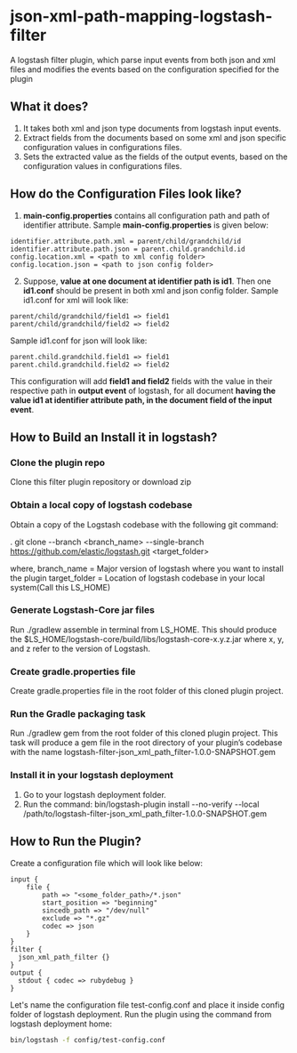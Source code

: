 # json-xml-path-mapping-logstash-filter
A logstash filter plugin, which parse input events from both json and xml files and modifies the events based on the configuration specified for the plugin

## What it does?
1. It takes both xml and json type documents from logstash input events.
2. Extract fields from the documents based on some xml and json specific configuration values in configurations files.
3. Sets the extracted value as the fields of the output events, based on the configuration values in configurations files.

## How do the Configuration Files look like?
1. <b>main-config.properties</b> contains all configuration path and path of identifier attribute. Sample <b>main-config.properties</b> is given below:
``` properties
identifier.attribute.path.xml = parent/child/grandchild/id
identifier.attribute.path.json = parent.child.grandchild.id
config.location.xml = <path to xml config folder>
config.location.json = <path to json config folder>
```
2. Suppose, <b>value at one document at identifier path is id1</b>. Then one <b>id1.conf</b> should be present in both xml and json config folder.
Sample id1.conf for xml will look like:
```
parent/child/grandchild/field1 => field1
parent/child/grandchild/field2 => field2
```
Sample id1.conf for json will look like:
```
parent.child.grandchild.field1 => field1
parent.child.grandchild.field2 => field2
```
This configuration will add <b>field1 and field2</b> fields with the value in their respective path in <b>output event</b> of logstash, for all document <b>having the value id1 at identifier attribute path, in the document field of the input event</b>.  

## How to Build an Install it in logstash?

### Clone the plugin repo
Clone this filter plugin repository or download zip

### Obtain a local copy of logstash codebase
Obtain a copy of the Logstash codebase with the following git command:

. git clone --branch <branch_name> --single-branch https://github.com/elastic/logstash.git <target_folder>

where, branch_name = Major version of logstash where you want to install the plugin
target_folder = Location of logstash codebase in your local system(Call this LS_HOME)

### Generate Logstash-Core jar files
Run ./gradlew assemble in terminal from LS_HOME. This should produce the $LS_HOME/logstash-core/build/libs/logstash-core-x.y.z.jar where x, y, and z refer to the version of Logstash.

### Create gradle.properties file 
Create gradle.properties file in the root folder of this cloned plugin project.

### Run the Gradle packaging task
Run ./gradlew gem from the root folder of this cloned plugin project. This task will produce a gem file in the root directory of your plugin’s codebase with the name logstash-filter-json_xml_path_filter-1.0.0-SNAPSHOT.gem

### Install it in your logstash deployment
1. Go to your logstash deployment folder.
2. Run the command: bin/logstash-plugin install --no-verify --local /path/to/logstash-filter-json_xml_path_filter-1.0.0-SNAPSHOT.gem

## How to Run the Plugin?
Create a configuration file which will look like below:
```
input {
	file {
		path => "<some_folder_path>/*.json"
		start_position => "beginning"
		sincedb_path => "/dev/null"
		exclude => "*.gz"
		codec => json
	}
}
filter {
  json_xml_path_filter {}
}
output {
  stdout { codec => rubydebug }
}
```
Let's name the configuration file test-config.conf and place it inside config folder of logstash deployment. Run the plugin using the command from logstash deployment home: 
```bash 
bin/logstash -f config/test-config.conf
```

